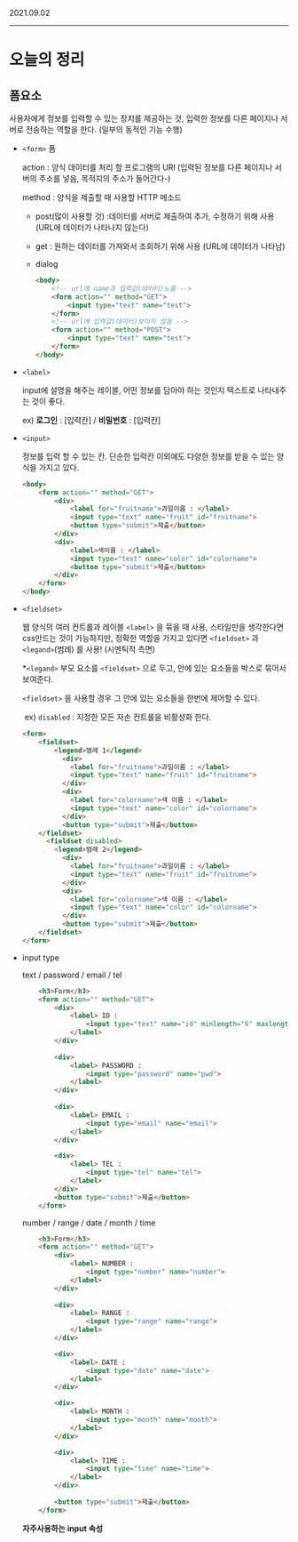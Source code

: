 2021.09.02

------

# 오늘의 정리



## 폼요소

사용자에게 정보를 입력할 수 있는 장치를 제공하는 것, 입력한 정보를 다른 페이지나 서버로 전송하는 역할을 한다. (일부의 동적인 기능 수행)

- `<form>` 폼

  action : 양식 데이터를 처리 할 프로그램의 URI (입력된 정보를 다른 페이지나 서버의 주소를 넣음, 목적지의 주소가 들어간다-)

  method : 양식을 제출할 때 사용할 HTTP 메소드

  - post(많이 사용할 것) :데이터를 서버로 제출하여 추가, 수정하기 위해 사용 (URL에 데이터가 나타나지 않는다)

  - get : 원하는 데이터를 가져와서 조회하기 위해 사용 (URL에 데이터가 나타남)

  - dialog

    ```html
    <body>
        <!-- url에 name과 입력값(데이터)노출 -->
        <form action="" method="GET">
            <input type="text" name="test">
        </form>
        <!-- url에 입력값(데이터)보이지 않음 -->
        <form action="" method="POST">
            <input type="text" name="test">
        </form>
    </body>
    ```

- `<label>`

  input에 설명을 해주는 레이블, 어떤 정보를 담아야 하는 것인지 텍스트로 나타내주는 것이 좋다. 

  ex) **로그인** : [입력칸]  /  **비밀번호** : [입력칸]

- `<input>`

  정보를 입력 할 수 있는 칸. 단순한 입력칸 이외에도 다양한 정보를 받을 수 있는 양식을 가지고 있다. 

  ```html
  <body>
      <form action="" method="GET">
          <div>
              <label for="fruitname">과일이름 : </label>
              <input type="text" name="fruit" id="fruitname">
              <button type="submit">제출</button>
          </div>
          <div>
              <label>색이름 : </label>
              <input type="text" name="color" id="colorname">
              <button type="submit">제출</button>
          </div>
      </form>
  </body>   
  ```

  

- `<fieldset>`

  웹 양식의 여러 컨트롤과 레이블 `<label>` 을 묶을 때 사용, 스타일만을 생각한다면 css만드는 것이 가능하지만, 정확한 역할을 가지고 있다면   `<fieldset>` 과 `<legand>`(범례) 를 사용! (시멘틱적 측면)

  *`<legand>` 부모 요소를 `<fieldset>` 으로 두고, 안에 있는 요소들을 박스로 묶어서 보여준다.

  `<fieldset>` 을 사용할 경우 그 안에 있는 요소들을 한번에 제어할 수 있다.

  ​		ex) `disabled` : 지정한 모든 자손 컨트롤을 비활성화 한다.

  ```html
  <form>
      <fieldset>
          <legend>범례 1</legend>
            <div>
              <label for="fruitname">과일이름 : </label>
              <input type="text" name="fruit" id="fruitname">
            </div>
            <div>
              <label for="colorname">색 이름 : </label>
              <input type="text" name="color" id="colorname">
            </div>
          	<button type="submit">제출</button>
      </fieldset>
        <fieldset disabled>
          <legend>범례 2</legend>
            <div>
              <label for="fruitname">과일이름 : </label>
              <input type="text" name="fruit" id="fruitname">
            </div>
            <div>
              <label for="colorname">색 이름 : </label>
              <input type="text" name="color" id="colorname">
            </div>
          	<button type="submit">제출</button>
      </fieldset>
  </form>
  ```



- input type

  text / password / email / tel

  ```html
      <h3>Form</h3>
      <form action="" method="GET">
          <div>  
              <label> ID : 
                  <input type="text" name="id" minlength="6" maxlength="12">
              </label>
          </div>
          
          <div>     
              <label> PASSWORD : 
                  <input type="password" name="pwd">
              </label>
          </div>    
          
          <div>     
              <label> EMAIL : 
                  <input type="email" name="email">
              </label>
          </div>  
  
          <div>     
              <label> TEL : 
                  <input type="tel" name="tel">
              </label>
          </div> 
          <button type="submit">제출</button>
      </form>
  ```

  number / range / date / month / time

  ```html
      <h3>Form</h3>
      <form action="" method="GET">
          <div>  
              <label> NUMBER : 
                  <input type="number" name="number">
              </label>
          </div>
          
          <div>     
              <label> RANGE : 
                  <input type="range" name="range">
              </label>
          </div>
  
          <div>     
              <label> DATE : 
                  <input type="date" name="date">
              </label>
          </div>
  
          <div>     
              <label> MONTH : 
                  <input type="month" name="month">
              </label>
          </div>
  
          <div>     
              <label> TIME : 
                  <input type="time" name="time">
              </label>
          </div>
          
          <button type="submit">제출</button>
      </form>
  ```

  **자주사용하는 input 속성**

  

















